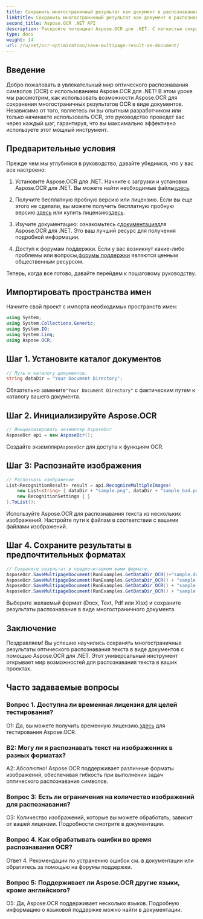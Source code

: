 ```yaml
---
title: Сохранить многостраничный результат как документ в распознавании изображений OCR
linktitle: Сохранить многостраничный результат как документ в распознавании изображений OCR
second_title: Aspose.OCR .NET API
description: Раскройте потенциал Aspose.OCR для .NET. С легкостью сохраняйте многостраничные результаты оптического распознавания текста в виде документов с помощью этого подробного пошагового руководства.
type: docs
weight: 14
url: /ru/net/ocr-optimization/save-multipage-result-as-document/
---
```

## Введение

Добро пожаловать в увлекательный мир оптического распознавания символов (OCR) с использованием Aspose.OCR для .NET! В этом уроке мы рассмотрим, как использовать возможности Aspose.OCR для сохранения многостраничных результатов OCR в виде документов. Независимо от того, являетесь ли вы опытным разработчиком или только начинаете использовать OCR, это руководство проведет вас через каждый шаг, гарантируя, что вы максимально эффективно используете этот мощный инструмент.

## Предварительные условия

Прежде чем мы углубимся в руководство, давайте убедимся, что у вас все настроено:

1.  Установите Aspose.OCR для .NET. Начните с загрузки и установки Aspose.OCR для .NET. Вы можете найти необходимые файлы[здесь](https://releases.aspose.com/ocr/net/).

2.  Получите бесплатную пробную версию или лицензию. Если вы еще этого не сделали, вы можете получить бесплатную пробную версию.[здесь](https://releases.aspose.com/) или купить лицензию[здесь](https://purchase.aspose.com/buy).

3.  Изучите документацию: ознакомьтесь с[документация](https://reference.aspose.com/ocr/net/)для Aspose.OCR для .NET. Это ваш лучший ресурс для получения подробной информации.

4.  Доступ к форумам поддержки. Если у вас возникнут какие-либо проблемы или вопросы,[форумы поддержки](https://forum.aspose.com/c/ocr/16) являются ценным общественным ресурсом.

Теперь, когда все готово, давайте перейдем к пошаговому руководству.

## Импортировать пространства имен

Начните свой проект с импорта необходимых пространств имен:

```csharp
using System;
using System.Collections.Generic;
using System.IO;
using System.Linq;
using Aspose.OCR;
```

## Шаг 1. Установите каталог документов

```csharp
// Путь к каталогу документов.
string dataDir = "Your Document Directory";
```

 Обязательно замените`"Your Document Directory"` с фактическим путем к каталогу вашего документа.

## Шаг 2. Инициализируйте Aspose.OCR

```csharp
// Инициализировать экземпляр AsposeOcr
AsposeOcr api = new AsposeOcr();
```

 Создайте экземпляр`AsposeOcr` для доступа к функциям OCR.

## Шаг 3: Распознайте изображения

```csharp
// Распознать изображение
List<RecognitionResult> result = api.RecognizeMultipleImages(
    new List<string> { dataDir + "sample.png", dataDir + "sample_bad.png" },
    new RecognitionSettings { }
).ToList();
```

Используйте Aspose.OCR для распознавания текста из нескольких изображений. Настройте пути к файлам в соответствии с вашими файлами изображений.

## Шаг 4. Сохраните результаты в предпочтительных форматах

```csharp
// Сохраните результат в предпочитаемом вами формате.
AsposeOcr.SaveMultipageDocument(RunExamples.GetDataDir_OCR()+"sample.docx", SaveFormat.Docx, result);
AsposeOcr.SaveMultipageDocument(RunExamples.GetDataDir_OCR() + "sample.txt", SaveFormat.Text, result);
AsposeOcr.SaveMultipageDocument(RunExamples.GetDataDir_OCR() + "sample.pdf", SaveFormat.Pdf, result);
AsposeOcr.SaveMultipageDocument(RunExamples.GetDataDir_OCR() + "sample.xlsx", SaveFormat.Xlsx, result);
```

Выберите желаемый формат (Docx, Text, Pdf или Xlsx) и сохраните результаты распознавания в виде многостраничного документа.

## Заключение

Поздравляем! Вы успешно научились сохранять многостраничные результаты оптического распознавания текста в виде документов с помощью Aspose.OCR для .NET. Этот универсальный инструмент открывает мир возможностей для распознавания текста в ваших проектах.

## Часто задаваемые вопросы

### Вопрос 1. Доступна ли временная лицензия для целей тестирования?

 О1: Да, вы можете получить временную лицензию.[здесь](https://purchase.aspose.com/temporary-license/) для тестирования Aspose.OCR.

### В2: Могу ли я распознавать текст на изображениях в разных форматах?

А2: Абсолютно! Aspose.OCR поддерживает различные форматы изображений, обеспечивая гибкость при выполнении задач оптического распознавания символов.

### Вопрос 3: Есть ли ограничения на количество изображений для распознавания?

О3: Количество изображений, которые вы можете обработать, зависит от вашей лицензии. Подробности смотрите в документации.

### Вопрос 4. Как обрабатывать ошибки во время распознавания OCR?

Ответ 4. Рекомендации по устранению ошибок см. в документации или обратитесь за помощью на форумы поддержки.

### Вопрос 5: Поддерживает ли Aspose.OCR другие языки, кроме английского?

О5: Да, Aspose.OCR поддерживает несколько языков. Подробную информацию о языковой поддержке можно найти в документации.